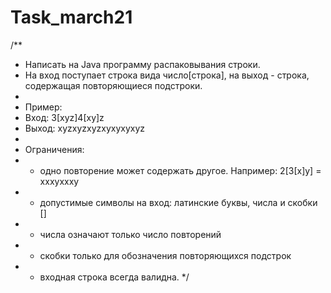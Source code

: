 # Task_march21
/**
 * Написать на Java программу распаковывания строки.
 * На вход поступает строка вида число[строка], на выход - строка, содержащая повторяющиеся подстроки.
 *
 * Пример:
 * Вход: 3[xyz]4[xy]z
 * Выход: xyzxyzxyzxyxyxyxyz
 *
 * Ограничения:
 * - одно повторение может содержать другое. Например: 2[3[x]y]  = xxxyxxxy
 * - допустимые символы на вход: латинские буквы, числа и скобки []
 * - числа означают только число повторений
 * - скобки только для обозначения повторяющихся подстрок
 * - входная строка всегда валидна.
 */
